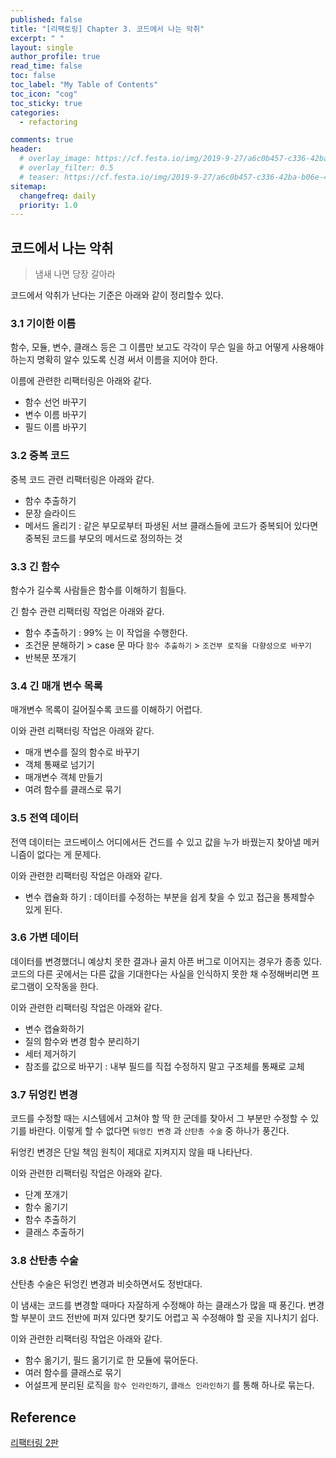 ```yaml
---
published: false
title: "[리팩토링] Chapter 3. 코드에서 나는 악취"
excerpt: " "
layout: single
author_profile: true
read_time: false
toc: false
toc_label: "My Table of Contents"
toc_icon: "cog"
toc_sticky: true
categories:
  - refactoring

comments: true
header:
  # overlay_image: https://cf.festa.io/img/2019-9-27/a6c0b457-c336-42ba-b06e-462de90ada91.jpg
  # overlay_filter: 0.5
  # teaser: https://cf.festa.io/img/2019-9-27/a6c0b457-c336-42ba-b06e-462de90ada91.jpg
sitemap:
  changefreq: daily
  priority: 1.0
---
```


## 코드에서 나는 악취

> 냄새 나면 당장 갈아라

코드에서 악취가 난다는 기준은 아래와 같이 정리할수 있다.

### 3.1 기이한 이름

함수, 모듈, 변수, 클래스 등은 그 이름만 보고도 각각이 무슨 일을 하고 어떻게 사용해야 하는지 명확히 알수 있도록 신경 써서 이름을 지어야 한다.

이름에 관련한 리팩터링은 아래와 같다.

- 함수 선언 바꾸기
- 변수 이름 바꾸기
- 필드 이름 바꾸기

### 3.2 중복 코드

중복 코드 관련 리팩터링은 아래와 같다.

- 함수 추출하기
- 문장 슬라이드
- 메서드 올리기 : 같은 부모로부터 파생된 서브 클래스들에 코드가 중복되어 있다면 중복된 코드를 부모의 메서드로 정의하는 것

### 3.3 긴 함수

함수가 길수록 사람들은 함수를 이해하기 힘들다.

긴 함수 관련 리팩터링 작업은 아래와 같다.

- 함수 추출하기 : 99% 는 이 작업을 수행한다.
- 조건문 분해하기 > case 문 마다 `함수 추출하기` > `조건부 로직을 다향성으로 바꾸기`
- 반복문 쪼개기

### 3.4 긴 매개 변수 목록

매개변수 목록이 길어질수록 코드를 이해하기 어렵다.

이와 관련 리팩터링 작업은 아래와 같다.

- 매개 변수를 질의 함수로 바꾸기
- 객체 통째로 넘기기
- 매개변수 객체 만들기
- 여려 함수를 클래스로 묶기

### 3.5 전역 데이터

전역 데이터는 코드베이스 어디에서든 건드를 수 있고 값을 누가 바꿨는지 찾아낼 메커니즘이 없다는 게 문제다.

이와 관련한 리팩터링 작업은 아래와 같다.

- 변수 캡슐화 하기 : 데이터를 수정하는 부분을 쉽게 찾을 수 있고 접근을 통제할수 있게 된다.

### 3.6 가변 데이터

데이터를 변경했더니 예상치 못한 결과나 골치 아픈 버그로 이어지는 경우가 종종 있다. 코드의 다른 곳에서는 다른 값을 기대한다는 사실을 인식하지 못한 채 수정해버리면 프로그램이 오작동을 한다.

이와 관련한 리팩터링 작업은 아래와 같다.

- 변수 캡슐화하기
- 질의 함수와 변경 함수 분리하기
- 세터 제거하기
- 참조를 값으로 바꾸기 : 내부 필드를 직접 수정하지 말고 구조체를 통째로 교체

### 3.7 뒤엉킨 변경

코드를 수정할 때는 시스템에서 고쳐야 할 딱 한 군데를 찾아서 그 부분만 수정할 수 있기를 바란다. 이렇게 할 수 없다면 `뒤엉킨 변경` 과 `산탄총 수술` 중 하나가 풍긴다.

뒤엉킨 변경은 단일 책임 원칙이 제대로 지켜지지 않을 때 나타난다.

이와 관련한 리팩터링 작업은 아래와 같다.

- 단계 쪼개기
- 함수 옮기기
- 함수 추출하기
- 클래스 추출하기

### 3.8 산탄총 수술

산탄총 수술은 뒤엉킨 변경과 비슷하면서도 정반대다.

이 냄새는 코드를 변경할 때마다 자잘하게 수정해야 하는 클래스가 많을 때 풍긴다. 변경할 부분이 코드 전반에 퍼져 있다면 찾기도 어렵고 꼭 수정해야 할 곳을 지나치기 쉽다.

이와 관련한 리팩터링 작업은 아래와 같다.

- 함수 옮기기, 필드 옮기기로 한 모듈에 묶어둔다.
- 여러 함수를 클래스로 묶기
- 어설프게 분리된 로직을 `함수 인라인하기`, `클래스 인라인하기` 를 통해 하나로 묶는다.

## Reference

[리팩터링 2판](http://www.yes24.com/Product/Goods/89649360)
